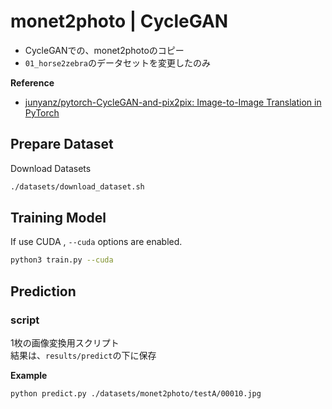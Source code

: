 # monet2photo | CycleGAN
* CycleGANでの、monet2photoのコピー
* `01_horse2zebra`のデータセットを変更したのみ

**Reference**
* [junyanz/pytorch-CycleGAN-and-pix2pix: Image-to-Image Translation in PyTorch](https://github.com/junyanz/pytorch-CycleGAN-and-pix2pix)

## Prepare Dataset
Download Datasets  
```bash
./datasets/download_dataset.sh
```

## Training Model
If use CUDA , `--cuda` options are enabled.

```bash
python3 train.py --cuda
```

## Prediction
### script
1枚の画像変換用スクリプト  
結果は、`results/predict`の下に保存

**Example**
```bash
python predict.py ./datasets/monet2photo/testA/00010.jpg
```